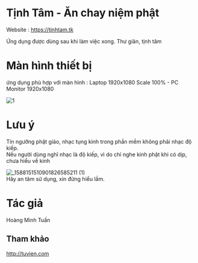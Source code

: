 # Tịnh Tâm  - Ăn chay niệm phật

       
Website : https://tinhtam.tk  

 Ứng dụng được dùng sau khi làm việc xong. Thư giãn, tịnh tâm 
  
# Màn hình thiết bị   
ứng dụng phù hợp với màn hình : Laptop 1920x1080 Scale 100%   -   PC Monitor 1920x1080  
  
![1](https://user-images.githubusercontent.com/86332370/191282684-185c128c-4053-4884-8964-05aca3dc5a88.JPG)  

# Lưu ý  
Tín ngưỡng phật giáo, nhạc tụng kinh trong phần mềm không phải nhạc độ kiếp.  
Nếu người dùng nghĩ nhạc là độ kiếp, vì do chỉ nghe kinh phật khi có dịp, chưa hiểu về kinh  

![_1588151510901826585211 (1)](https://user-images.githubusercontent.com/86332370/191320761-56d719ed-a290-465d-adf8-23b3a308c23e.png)  
Hãy an tâm sử dụng, xin đừng hiểu lầm.

# Tác giả
Hoàng Minh Tuấn  
## Tham khảo
http://tuvien.com  
